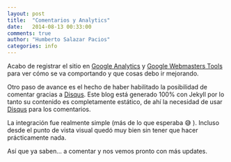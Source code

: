 ```yaml
---
layout: post
title:  "Comentarios y Analytics"
date:   2014-08-13 00:33:00
comments: true
author: "Humberto Salazar Pacios"
categories: info
---
```


Acabo de registrar el sitio en [Google Analytics][ga] y [Google Webmasters Tools][gwt] para ver cómo se va comportando y que cosas debo ir mejorando.

Otro paso de avance es el hecho de haber habilitado la posibilidad de comentar gracias a [Disqus][disqus]. Este blog está generado 100% con Jekyll por lo tanto su contenido es completamente estático, de ahí la necesidad de usar [Disqus][disqus] para los comentarios.

La integración fue realmente simple (más de lo que esperaba :sweat_smile: ). Incluso desde el punto de vista visual quedó muy bien sin tener que hacer prácticamente nada.

Así que ya saben... a comentar y nos vemos pronto con más updates.

[ga]: http://www.google.com/analytics/
[gwt]: https://www.google.com/webmasters/tools/home?hl=es
[disqus]: https://www.disqus.com/
